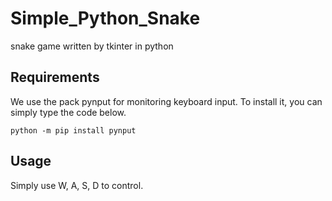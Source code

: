 # Simple_Python_Snake
snake game written by tkinter in python

## Requirements
We use the pack pynput for monitoring keyboard input. To install it, you can simply type the code below.


```python -m pip install pynput```

## Usage
Simply use W, A, S, D to control.
